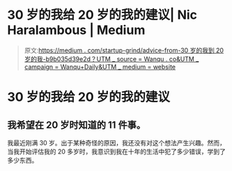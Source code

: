 # 30 岁的我给 20 岁的我的建议| Nic Haralambous | Medium

> 原文:[https://medium . com/startup-grind/advice-from-30 岁的我到 20 岁的我-b9b035d39e2d？UTM _ source = Wanqu . co&UTM _ campaign = Wanqu+Daily&UTM _ medium = website](https://medium.com/startup-grind/advice-from-30-year-old-me-to-20-year-old-me-b9b035d39e2d?utm_source=wanqu.co&utm_campaign=Wanqu+Daily&utm_medium=website)

# 30 岁的我给 20 岁的我的建议

## 我希望在 20 岁时知道的 11 件事。

我最近刚满 30 岁。出于某种奇怪的原因，我还没有对这个想法产生兴趣。然而，当我开始评估我的 20 多岁时，我意识到我在十年的生活中犯了多少错误，学到了多少东西。